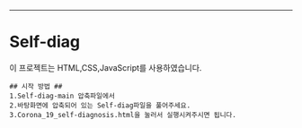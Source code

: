---

# Self-diag
이 프로젝트는 HTML,CSS,JavaScript를 사용하였습니다.
```
## 시작 방법 ##
1.Self-diag-main 압축파일에서 
2.바탕화면에 압축되어 있는 Self-diag파일을 풀어주세요.
3.Corona_19_self-diagnosis.html을 눌러서 실행시켜주시면 됩니다.
```
